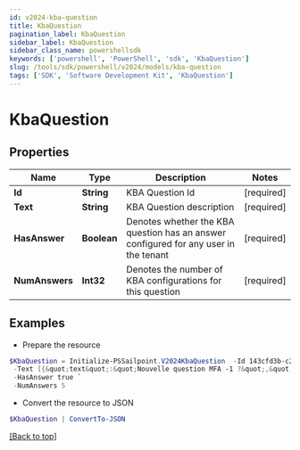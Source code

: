 ```yaml
---
id: v2024-kba-question
title: KbaQuestion
pagination_label: KbaQuestion
sidebar_label: KbaQuestion
sidebar_class_name: powershellsdk
keywords: ['powershell', 'PowerShell', 'sdk', 'KbaQuestion'] 
slug: /tools/sdk/powershell/v2024/models/kba-question
tags: ['SDK', 'Software Development Kit', 'KbaQuestion']
---
```



# KbaQuestion

## Properties

Name | Type | Description | Notes
------------ | ------------- | ------------- | -------------
**Id** |  **String** | KBA Question Id | [required]
**Text** |  **String** | KBA Question description | [required]
**HasAnswer** |  **Boolean** | Denotes whether the KBA question has an answer configured for any user in the tenant | [required]
**NumAnswers** |  **Int32** | Denotes the number of KBA configurations for this question | [required]

## Examples

- Prepare the resource
```powershell
$KbaQuestion = Initialize-PSSailpoint.V2024KbaQuestion  -Id 143cfd3b-c23f-426b-ae5f-d3db06fa5919 `
 -Text [{&quot;text&quot;:&quot;Nouvelle question MFA -1 ?&quot;,&quot;locale&quot;:&quot;fr&quot;},{&quot;text&quot;:&quot;MFA new question -1 ?&quot;,&quot;locale&quot;:&quot;&quot;}] `
 -HasAnswer true `
 -NumAnswers 5
```

- Convert the resource to JSON
```powershell
$KbaQuestion | ConvertTo-JSON
```


[[Back to top]](#) 

